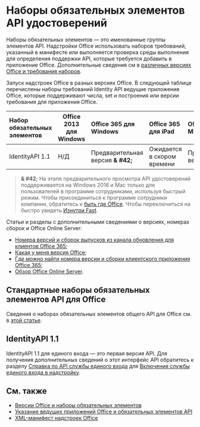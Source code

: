 # <a name="identity-api-requirement-sets"></a>Наборы обязательных элементов API удостоверений

Наборы обязательных элементов — это именованные группы элементов API. Надстройки Office использовать наборов требований, указанный в манифесте или выполняется проверка среды выполнения для определения поддержки API, которые требуется добавить в приложение Office. Дополнительные сведения см в [различных версиях Office и требования наборов](https://docs.microsoft.com/office/dev/add-ins/develop/office-versions-and-requirement-sets).

Запуск надстроек Office в разных версиях Office. В следующей таблице перечислены наборы требований Identity API ведущие приложения Office, которые поддерживают числа, set и построения или версии требования для приложения Office.

|  Набор обязательных элементов  | Office 2013 для Windows | Office 365 для Windows   |  Office 365 для iPad  |  Office 365 для Mac  | Office Online  | SharePoint Online | OneDrive.com |Outlook.com и Exchange Online|
|:-----|-----|:-----|:-----|:-----|:-----|:-----|:-----|:-----|
| IdentityAPI 1.1  | Н/Д | Предварительная версия **& #42;** | Ожидается в скором времени | Предварительная версия **& #42;**| Доступно | Доступно| Ожидается в скором времени | Ожидается в скором времени |

> **& #42;** На этапе предварительного просмотра API удостоверений поддерживается на Windows 2016 и Mac только для пользователей в программе сотрудниками, используя быстрый режим. Чтобы присоединиться к программе сотрудники компании, обратитесь к [быть где Office](https://products.office.com/office-insider?tab=tab-1). Чтобы переключиться на быстро увидеть [Изнутри Fast](https://answers.microsoft.com/en-us/msoffice/forum/msoffice_officeinsider-mso_win10-msoinsider_reg/its-here-office-insider-fast-for-office-2016-on/dbe8e7bb-9523-44a4-948b-9436fedfd961).

Статьи и разделы с дополнительными сведениями о версиях, номерах сборок и Office Online Server:

- [Номера версий и сборок выпусков из канала обновления для клиентов Office 365](https://support.office.com/article/version-and-build-numbers-of-update-channel-releases-ae942449-1fca-4484-898b-a933ea23def7);
- [Какая у меня версия Office](https://support.office.com/article/What-version-of-Office-am-I-using-932788b8-a3ce-44bf-bb09-e334518b8b19);
- [Где можно найти номера версии и сборки клиентского приложения Office 365](https://support.office.com/article/version-and-build-numbers-of-update-channel-releases-ae942449-1fca-4484-898b-a933ea23def7);
- 
  [Обзор Office Online Server](https://docs.microsoft.com/officeonlineserver/office-online-server-overview).

## <a name="office-common-api-requirement-sets"></a>Стандартные наборы обязательных элементов API для Office

Сведения о наборах обязательных элементов общего API для Office см. в [этой статье](office-add-in-requirement-sets.md).

## <a name="identityapi-11"></a>IdentityAPI 1.1 

IdentityAPI 1.1 для единого входа — это первая версия API. Для получения дополнительных сведений о этот интерфейс API обратитесь к разделу [Справка по API службы единого входа](https://docs.microsoft.com/office/dev/add-ins/develop/sso-in-office-add-ins#sso-api-reference) для [Включения службы единого входа в надстройку](https://docs.microsoft.com/office/dev/add-ins/develop/sso-in-office-add-ins).

## <a name="see-also"></a>См. также

- [Версии Office и наборы обязательных элементов](https://docs.microsoft.com/office/dev/add-ins/develop/office-versions-and-requirement-sets)
- [Указание ведущих приложений Office и обязательных элементов API](https://docs.microsoft.com/office/dev/add-ins/develop/specify-office-hosts-and-api-requirements)
- [XML-манифест надстроек Office](https://docs.microsoft.com/office/dev/add-ins/develop/add-in-manifests)
